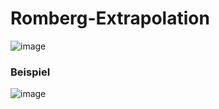 # Romberg-Extrapolation

![image](https://user-images.githubusercontent.com/8350985/120342745-5e9da600-c2f8-11eb-8e2f-d1cfedef46ac.png)

### Beispiel

![image](https://user-images.githubusercontent.com/8350985/120349982-dc64b000-c2fe-11eb-93f9-6d7930550354.png)
